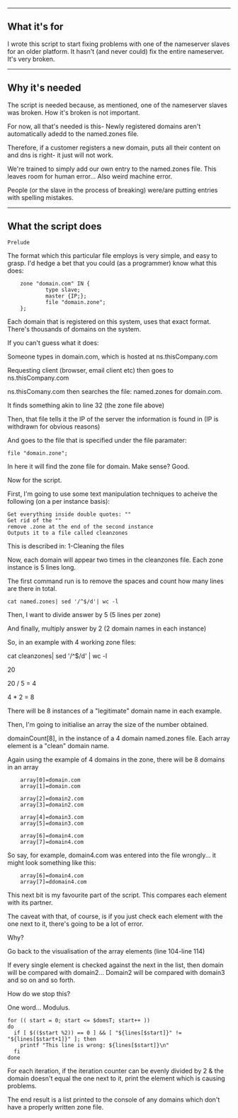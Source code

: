 ---------------------------------------------------------------------------------------------------
What it's for
---------------------------------------------------------------------------------------------------


I wrote this script to start fixing problems with one of the nameserver slaves for an older platform. It hasn't (and never could) 
fix the entire nameserver. It's very broken. 


---------------------------------------------------------------------------------------------------
Why it's needed
---------------------------------------------------------------------------------------------------


The script is needed because, as mentioned, one of the nameserver slaves was broken. How it's broken is not important. 

For now, all that's needed is this- Newly registered domains aren't automatically adedd to the named.zones file. 

Therefore, if a customer registers a new domain, puts all their content on and dns is right- it just will not work. 

We're trained to simply add our own entry to the named.zones file. This leaves room for human error... Also weird machine error.

People (or the slave in the process of breaking) were/are putting entries with spelling mistakes.

---------------------------------------------------------------------------------------------------
What the script does
---------------------------------------------------------------------------------------------------

    Prelude
    
The format which this particular file employs is very simple, and easy to grasp. I'd hedge a bet that you could
(as a programmer) know what this does:

        zone "domain.com" IN {
                type slave;      
                master {IP;};       
                file "domain.zone";  
        };

Each domain that is registered on this system, uses that exact format. There's thousands of domains on the system. 

If you can't guess what it does: 
        
Someone types in domain.com, which is hosted at ns.thisCompany.com

Requesting client (browser, email client etc) then goes to ns.thisCompany.com

ns.thisComany.com then searches the file: named.zones for domain.com.

It finds something akin to line 32 (the zone file above)

Then, that file tells it the IP of the server the information is found in (IP is withdrawn for obvious reasons)

And goes to the file that is specified under the file paramater: 

    file "domain.zone";
    
In here it will find the zone file for domain. Make sense? Good. 

Now for the script.

First, I'm going to use some text manipulation techniques to acheive the following (on a per instance basis): 

    Get everything inside double quotes: ""
    Get rid of the ""
    remove .zone at the end of the second instance
    Outputs it to a file called cleanzones

This is described in: 1-Cleaning the files

Now, each domain will appear two times in the cleanzones file. Each zone instance is 5 lines long.

The first command run is to remove the spaces and count how many lines are there in total.

    cat named.zones| sed '/^$/d'| wc -l

Then, I want to divide answer by 5 (5 lines per zone)

And finally, multiply answer by 2 (2 domain names in each instance)


So, in an example with 4 working zone files:


cat cleanzones| sed '/^$/d' | wc -l

20

20 / 5 = 4


4 * 2 =  8


There will be 8 instances of a "legitimate" domain name in each example.


Then, I'm going to initialise an array the size of the number obtained.

domainCount[8], in the instance of a 4 domain named.zones file. Each array element is a "clean" domain name.

Again using the example of 4 domains in the zone, there will be 8 domains in an array

        array[0]=domain.com
        array[1]=domain.com

        array[2]=domain2.com
        array[3]=domain2.com

        array[4]=domain3.com
        array[5]=domain3.com

        array[6]=domain4.com
        array[7]=domain4.com

So say, for example, domain4.com was entered into the file wrongly... it might look something like this:

        array[6]=domain4.com
        array[7]=ddomain4.com
        
This next bit is my favourite part of the script. This compares each element with its partner.

The caveat with that, of course, is if you just check each element with the one next to it, there's going to be a lot of error.

Why?

Go back to the visualisation of the array elements (line 104-line 114)

If every single element is checked against the next in the list, then domain will be compared with domain2...
Domain2 will be compared with domain3 and so on and so forth.

How do we stop this? 

One word... Modulus.

    for (( start = 0; start <= $domsT; start++ ))
    do
      if [ $(($start %2)) == 0 ] && [ "${lines[$start]}" != "${lines[$start+1]}" ]; then
        printf "This line is wrong: ${lines[$start]}\n"
      fi
    done

For each iteration, if the iteration counter can be evenly divided by 2 & the domain doesn't equal the one next to it,
print the element which is causing problems. 

The end result is a list printed to the console of any domains which don't have a properly written zone file. 



